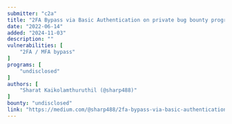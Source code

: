 ```yaml
---
submitter: "c2a"
title: "2FA Bypass via Basic Authentication on private bug bounty program"
date: "2022-06-14"
added: "2024-11-03"
description: ""
vulnerabilities: [
    "2FA / MFA bypass"
]
programs: [
    "undisclosed"
]
authors: [
    "Sharat Kaikolamthuruthil (@sharp488)"
]
bounty: "undisclosed"
link: "https://medium.com/@sharp488/2fa-bypass-via-basic-authentication-on-private-bug-bounty-program-93bb457cd065"
---
```




